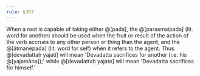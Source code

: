 ```yaml
---
rule: §383
---
```


When a root is capable of taking either @[pada], the @[parasmaipada] (lit. word for another) should be used when the fruit or result of the action of the verb accrues to any other person or thing than the agent, and the @[ātmanepada] (lit. word for self) when it refers to the agent. Thus @[devadattaḥ yajati] will mean 'Devadatta sacrifices for another (i.e. his @[yajamāna]);' while @[devadattaḥ yajate] will mean 'Devadatta sacrifices for himself.'